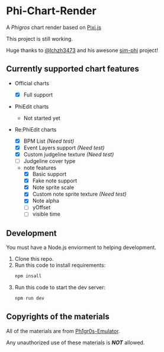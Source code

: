 # Phi-Chart-Render

A *Phigros* chart render based on [Pixi.js](https://pixijs.com)

This project is still working.

Huge thanks to [@lchzh3473](https://github.com/lchzh3473) and his awesone [sim-phi](https://github.com/lchzh3473/sim-phi) project!

## Currently supported chart features

* Official charts
    * [x] Full support

* PhiEdit charts
    * Not started yet

* Re:PhiEdit charts
    * [x] BPM List *(Need test)*
    * [x] Event Layers support  *(Need test)*
    * [x] Custom judgeline texture *(Need test)*
    * [ ] Judgeline cover type
    * note features
        * [x] Basic support
        * [x] Fake note support
        * [x] Note sprite scale
        * [x] Custom note sprite texture *(Need test)*
        * [x] Note alpha
        * [ ] yOffset
        * [ ] visible time

## Development

You must have a Node.js enviorment to helping development.

1. Clone this repo.
2. Run this code to install requirements:
    ```bash
    npm insall
    ```
3. Run this code to start the dev server:
    ```bash
    npm run dev
    ```

## Copyrights of the materials

All of the materials are from [Ph1gr0s-Emulator](https://github.com/MisaWorkGroup/Ph1gr0s-Emulator).

Any unauthorized use of these materials is __*NOT*__ allowed.